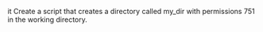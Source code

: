 it Create a script that creates a directory called my_dir with permissions 751 in the working directory.
